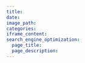```yaml
---
title: 
date: 
image_path: 
categories:
iframe_content:
search_engine_optimization:
  page_title: 
  page_description:
---
```

